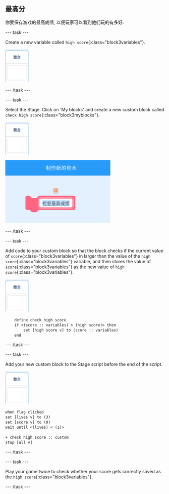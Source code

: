 ## 最高分

你要保存游戏的最高成绩, 以便玩家可以看到他们玩的有多好.

\--- task \---

Create a new variable called `high score`{:class="block3variables"}.

![Stage sprite](images/stage-sprite.png)

\--- /task \---

\--- task \---

Select the Stage. Click on 'My blocks' and create a new custom block called `check high score`{:class="block3myblocks"}.

![Stage sprite](images/stage-sprite.png)

![screenshot](images/dots-custom-1.png)

\--- /task \---

\--- task \---

Add code to your custom block so that the block checks if the current value of `score`{:class="block3variables"} in larger than the value of the `high score`{:class="block3variables"} variable, and then stores the value of `score`{:class="block3variables"} as the new value of `high score`{:class="block3variables"}.

![Stage sprite](images/stage-sprite.png)

```blocks3
    define check high score
    if <(score :: variables) > (high score)> then
        set [high score v] to (score :: variables)
    end
```

\--- /task \---

\--- task \---

Add your new custom block to the Stage script before the end of the script.

![Stage sprite](images/stage-sprite.png)

```blocks3
when flag clicked
set [lives v] to (3)
set [score v] to (0)
wait until <(lives) < (1)>

+ check high score :: custom
stop [all v]
```

\--- /task \---

\--- task \---

Play your game twice to check whether your score gets correctly saved as the `high score`{:class="block3variables"}.

\--- /task \---